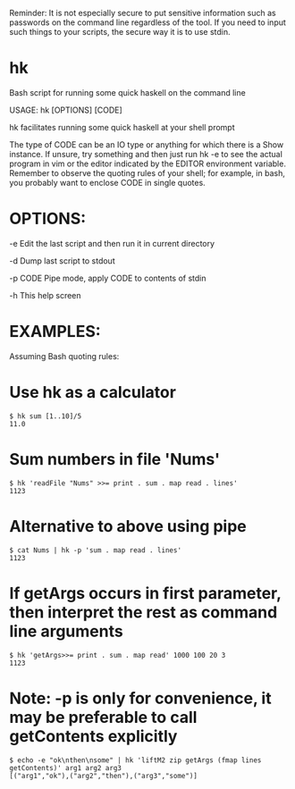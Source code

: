 Reminder: It is not especially secure to put sensitive information such as passwords on the command line regardless of the tool. If you need to input such things to your scripts, the secure way it is to use stdin.

hk
==

Bash script for running some quick haskell on the command line


USAGE: hk [OPTIONS] [CODE]

hk facilitates running some quick haskell at your shell prompt

The type of CODE can be an IO type or anything for which there is
a Show instance. If unsure, try something and then just run hk -e to see
the actual program in vim or the editor indicated by the EDITOR
environment variable. Remember to observe the quoting rules of your shell;
for example, in bash, you probably want to enclose CODE in single quotes.

OPTIONS:
=======
  -e       Edit the last script and then run it in current directory

  -d       Dump last script to stdout

  -p CODE  Pipe mode, apply CODE to contents of stdin

  -h       This help screen

EXAMPLES:
========
  Assuming Bash quoting rules:

  # Use hk as a calculator

	$ hk sum [1..10]/5
	11.0

  # Sum numbers in file 'Nums'

	$ hk 'readFile "Nums" >>= print . sum . map read . lines'
	1123

  # Alternative to above using pipe

	$ cat Nums | hk -p 'sum . map read . lines' 
	1123

  # If getArgs occurs in first parameter, then interpret the rest as command line arguments

	$ hk 'getArgs>>= print . sum . map read' 1000 100 20 3
	1123

  # Note: -p is only for convenience, it may be preferable to call getContents explicitly

	$ echo -e "ok\nthen\nsome" | hk 'liftM2 zip getArgs (fmap lines getContents)' arg1 arg2 arg3
	[("arg1","ok"),("arg2","then"),("arg3","some")]
